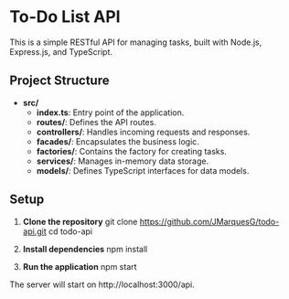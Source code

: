 # To-Do List API

This is a simple RESTful API for managing tasks, built with Node.js, Express.js, and TypeScript. 

## Project Structure

- **src/**
  - **index.ts**: Entry point of the application.
  - **routes/**: Defines the API routes.
  - **controllers/**: Handles incoming requests and responses.
  - **facades/**: Encapsulates the business logic.
  - **factories/**: Contains the factory for creating tasks.
  - **services/**: Manages in-memory data storage.
  - **models/**: Defines TypeScript interfaces for data models.

## Setup

1. **Clone the repository**
   git clone https://github.com/JMarquesG/todo-api.git
   cd todo-api

2. **Install dependencies**
   npm install

3. **Run the application**
   npm start

The server will start on http://localhost:3000/api.